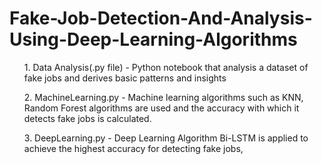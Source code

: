 # Fake-Job-Detection-And-Analysis-Using-Deep-Learning-Algorithms
<ul>1. Data Analysis(.py file) - Python notebook that analysis a dataset of fake jobs and derives basic patterns and insights</ul>
<ul>2. MachineLearning.py - Machine learning algorithms such as KNN, Random Forest algorithms are used and the accuracy with which it detects fake jobs is calculated.</ul>
<ul>3. DeepLearning.py - Deep Learning Algorithm Bi-LSTM is applied to achieve the highest accuracy for detecting fake jobs,</ul>
